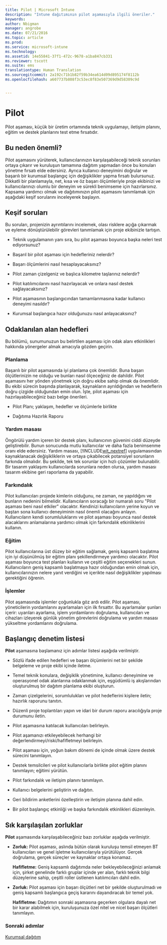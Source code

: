 ```yaml
---
title: Pilot | Microsoft Intune
description: "Intune dağıtımının pilot aşamasıyla ilgili öneriler."
keywords: 
author: Nbigman
manager: angrobe
ms.date: 07/21/2016
ms.topic: article
ms.prod: 
ms.service: microsoft-intune
ms.technology: 
ms.assetid: 14e55841-37f1-472c-9678-a1ba847cb331
ms.reviewer: tscott
ms.suite: ems
translationtype: Human Translation
ms.sourcegitcommit: 2a192c71b1b82f59b34ea614d09d895174f8112b
ms.openlocfilehash: a607737b808f3c53ec8f83e507369d9d58309c9d


---
```


# Pilot
Pilot aşaması, küçük bir üretim ortamında teknik uygulamayı, iletişim planını, eğitim ve destek planlarını test etme fırsatıdır.

## Bu neden önemli?
Pilot aşamasını yürüterek, kullanıcılarınızın karşılaşabileceği teknik sorunları ortaya çıkarır ve kuruluşun tamamına dağıtım yapmadan önce bu konuları yönetme fırsatı elde edersiniz. Ayrıca kullanıcı deneyimini doğrular ve başarılı bir kurumsal başlangıç için değişiklikler yapma fırsatı bulursunuz. Dikkatli bir planlamayla, net, kısa ve öz başarı ölçümleriyle proje ekibinizi ve kullanıcılarınızı olumlu bir deneyim ve sürekli benimseme için hazırlarsınız.
Kapsama yardımcı olmak ve dağıtımınızın pilot aşamasını tanımlamak için aşağıdaki keşif sorularını inceleyerek başlayın.

## Keşif soruları
Bu soruları, projenizin ayrıntılarını incelemek, olası risklere açığa çıkarmak ve eyleme dönüştürülebilir görevleri tanımlamak için proje ekibinizle tartışın.

-   Teknik uygulamanın yanı sıra, bu pilot aşaması boyunca başka neleri test ediyorsunuz?

-   Başarıl bir pilot aşaması için hedefleriniz nelerdir?

-   Başarı ölçümlerini nasıl hesaplayacaksınız?

-   Pilot zaman çizelgeniz ve başlıca kilometre taşlarınız nelerdir?

-   Pilot katılımcılarını nasıl hazırlayacak ve onlara nasıl destek sağlayacaksınız?

-   Pilot aşamasının başlangıcından tamamlanmasına kadar kullanıcı deneyimi nasıldır?

-   Kurumsal başlangıca hazır olduğunuzu nasıl anlayacaksınız?

## Odaklanılan alan hedefleri
Bu bölümü, sunumunuzun bu belirtilen aşaması için odak alanı etkinlikleri hakkında yönergeler almak amacıyla gözden geçirin.

### Planlama
Başarılı bir pilot aşamasında iyi planlama çok önemlidir. Buna başarı ölçütlerinizin ne olduğu ve bunları nasıl ölçeceğiniz de dahildir. Pilot aşamasını her yönden yönetmek için doğru ekibe sahip olmak da önemlidir. Bu ekibi sürecin başında planlayarak, kaynakların ayrıldığından ve hedeflerin doğru çizgide olduğundan emin olun. İşte, pilot aşaması için hazırlayabileceğiniz bazı belge önerileri.

-   Pilot Planı; yaklaşım, hedefler ve ölçümlerle birlikte

-   Dağıtıma Hazırlık Raporu

### Yardım masası
Öngörülü yardım içeren bir destek planı, kullanıcının güvenini ciddi düzeyde geliştirebilir. Bunun sonucunda mutlu kullanıcılar ve daha fazla benimsenme oranı elde edersiniz. Yardım masası, [!INCLUDE[wit_nextref](../includes/wit_nextref_md.md)] uygulamasından kaynaklanacak değişikliklerin ve ortaya çıkabilecek potansiyel sorunların farkında olmalıdır. Bu şekilde, tek tek sorunlar için hızlı çözümler bulunabilir. Bir tasarım yaklaşımı kullanıcılarda sorunlara neden olursa, yardım masası tasarım ekibine geri raporlama da yapabilir.

### Farkındalık
Pilot kullanıcıları projede kimlerin olduğunu, ne zaman, ne yapıldığını ve bunların nedenini bilmelidir. Kullanıcıların soracağı bir numaralı soru "Pilot aşaması beni nasıl etkiler" olacaktır. Kendinizi kullanıcıların yerine koyun ve baştan sona kullanıcı deneyiminin nasıl önemli olacağını anlayın. Kullanıcıların kendi sorumluluklarını ve pilot aşaması boyunca nasıl destek alacaklarını anlamalarına yardımcı olmak için farkındalık etkinliklerini kullanın.

### Eğitim
Pilot kullanıcılarına üst düzey bir eğitim sağlamak, geniş kapsamlı başlatma için iyi düşünülmüş bir eğitim planı şekillendirmeye yardımcı olacaktır. Pilot aşaması boyunca test planları kullanın ve çeşitli eğitim seçenekleri sunun. Kullanıcıların geniş kapsamlı başlatmaya hazır olduğundan emin olmak için, kullanıcılarınızın nelere yanıt verdiğini ve içerikte nasıl değişiklikler yapılması gerektiğini öğrenin.

### İşlemler
Pilot aşamasında işlemler çoğunlukla göz ardı edilir. Pilot aşaması, yöneticilerin yordamlarını ayarlamaları için ilk fırsattır. Bu ayarlamalar şunları içerir: uyarıları ayarlama, işlem yordamlarını doğrulama, kullanıcıları ve cihazları izleyerek günlük yönetim görevlerini doğrulama ve yardım masası yükseltme yordamlarını doğrulama.

## Başlangıç denetim listesi
**Pilot** aşamasına başlamanız için adımlar listesi aşağıda verilmiştir.

-   Sözlü ifade edilen hedefleri ve başarı ölçümlerini net bir şekilde belgeleme ve proje ekibi içinde iletme.

-   Temel teknik konulara, değişiklik yönetimine, kullanıcı deneyimine ve operasyonel odak alanlarına odaklanmak için, eşgüdümlü iş akışlarından oluşturulmuş bir dağıtım planlama ekibi oluşturun.

-   Zaman çizelgelerini, sorumlulukları ve pilot hedeflerini kişilere iletin; hazırlık raporunu tanıtın.

-   Düzenli proje toplantıları yapın ve idari bir durum raporu aracılığıyla proje durumunu iletin.

-   Pilot aşamasına katılacak kullanıcıları belirleyin.

-   Pilot aşamanızı etkileyebilecek herhangi bir değerlendirmeyi/riski/hafifletmeyi belirleyin.

-   Pilot aşaması için, yoğun bakım dönemi de içinde olmak üzere destek sürecini tanımlayın.

-   Destek temsilcileri ve pilot kullanıcılarla birlikte pilot eğitim planını tanımlayın; eğitimi yürütün.

-   Pilot farkındalık ve iletişim planını tanımlayın.

-   Kullanıcı belgelerini geliştirin ve dağıtın.

-   Geri bildirim anketlerini özelleştirin ve iletişim planına dahil edin.

-   Bir pilot başlangıç etkinliği ve başka farkındalık etkinlikleri düzenleyin.

## Sık karşılaşılan zorluklar
**Pilot** aşamasında karşılaşabileceğiniz bazı zorluklar aşağıda verilmiştir.

-   **Zorluk:** Pilot aşaması, aslında bütün olarak kuruluşu temsil etmeyen BT kullanıcıları ve genel işletme kullanıcılarıyla yürütülüyor. Gerçek doğrulama, gerçek süreçler ve kaynaklar ortaya konamaz.

    **Hafifletme:** Geniş kapsamlı dağıtımda neler bekleyebileceğinizi anlamak için, şirket genelinde farklı gruplar içinde yer alan, farklı teknik bilgi düzeylerine sahip, çeşitli roller üstlenen katılımcıları dahil edin.

-   **Zorluk:** Pilot aşaması için başarı ölçütleri net bir şekilde oluşturulmadı ve geniş kapsamlı başlangıca geçiş kararını dayandıracak bir temel yok.

    **Hafifletme:** Dağıtımın sonraki aşamasına geçerken olgulara dayalı net bir karar alabilmek için, kuruluşunuza özel nitel ve nicel başarı ölçütleri tanımlayın.

### Sonraki adımlar
[Kurumsal dağıtım](enterprise-rollout.md)



<!--HONumber=Jul16_HO4-->


